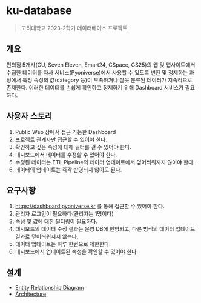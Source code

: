 # ku-database
> 고려대학교 2023-2학기 데이터베이스 프로젝트
## 개요
편의점 5개사(CU, Seven Eleven, Emart24, CSpace, GS25)의 웹 및 앱사이트에서 수집한 데이터를 자사 서비스(Pyoniverse)에서 사용할 수 있도록 변환 및 정제하는 과정에서 특정 속성의 값(category 등)이 부족하거나 잘못 분류된 데이터가 지속적으로 존재한다. 이러한 데이터를 손쉽게 확인하고 정제하기 위해 Dashboard 서비스가 필요하다.
## 사용자 스토리
1. Public Web 상에서 접근 가능한 Dashboard
2. 프로젝트 관계자만 접근할 수 있어야 한다.
3. 확인하고 싶은 속성에 대해 필터를 걸 수 있어야 한다.
4. 대시보드에서 데이터를 수정할 수 있어야 한다.
5. 수정된 데이터는 ETL Pipeline의 데이터 업데이트에서 덮어씌워지지 않아야 한다.
6. 데이터의 업데이트는 즉각 반영되지 않아도 된다.
## 요구사항
1. https://dashboard.pyoniverse.kr 를 통해 접근할 수 있어야 한다.
2. 관리자 로그인이 필요하다(관리자는 1명이다)
3. 속성 및 값에 대한 필터링이 필요하다.
4. 대시보드의 데이터 수정 결과는 운영 DB에 반영되고, 다른 방식의 데이터 업데이트 결과로 덮어씌워지지 않는다.
5. 데이터 업데이트는 하루 한번으로 제한한다.
6. 대시보드에서 업데이트된 속성을 확인할 수 있어야 한다.
## 설계
- [Entity Relationship Diagram](document/erd.md)
- [Architecture](document/architecture.md)
